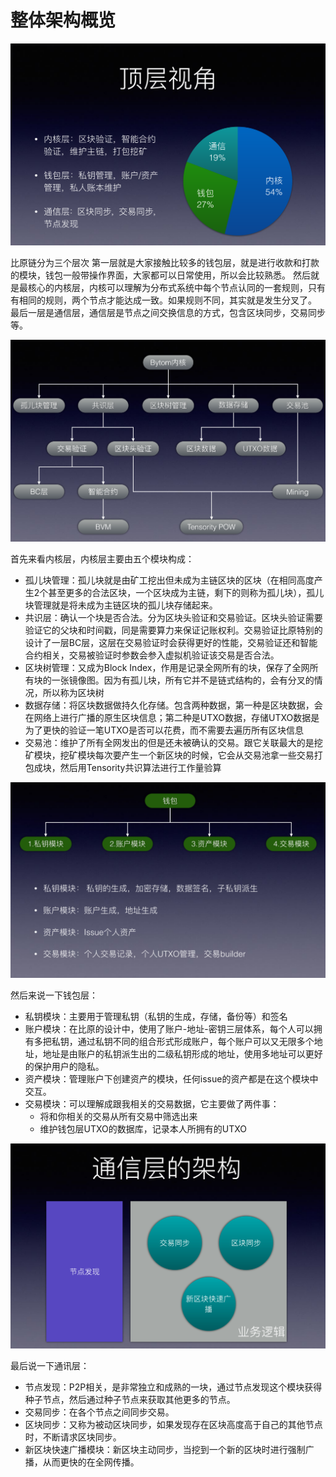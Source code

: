 # 整体架构概览

![](./img/bytom_overview.png)

比原链分为三个层次
第一层就是大家接触比较多的钱包层，就是进行收款和打款的模块，钱包一般带操作界面，大家都可以日常使用，所以会比较熟悉。
然后就是最核心的内核层，内核可以理解为分布式系统中每个节点认同的一套规则，只有有相同的规则，两个节点才能达成一致。如果规则不同，其实就是发生分叉了。
最后一层是通信层，通信层是节点之间交换信息的方式，包含区块同步，交易同步等。

![](./img/bytom_core.png)

首先来看内核层，内核层主要由五个模块构成：
-  孤儿块管理：孤儿块就是由矿工挖出但未成为主链区块的区块（在相同高度产生2个甚至更多的合法区块，一个区块成为主链，剩下的则称为孤儿块），孤儿块管理就是将未成为主链区块的孤儿块存储起来。
-  共识层：确认一个块是否合法。分为区块头验证和交易验证。区块头验证需要验证它的父块和时间戳，同是需要算力来保证记账权利。交易验证比原特别的设计了一层BC层，这层在交易验证时会获得更好的性能，交易验证还和智能合约相关，交易被验证时参数会参入虚拟机验证该交易是否合法。
-  区块树管理：又成为Block Index，作用是记录全网所有的块，保存了全网所有块的一张镜像图。因为有孤儿块，所有它并不是链式结构的，会有分叉的情况，所以称为区块树
-  数据存储：将区块数据做持久化存储。包含两种数据，第一种是区块数据，会在网络上进行广播的原生区块信息；第二种是UTXO数据，存储UTXO数据是为了更快的验证一笔UTXO是否可以花费，而不需要去遍历所有区块信息
-  交易池：维护了所有全网发出的但是还未被确认的交易。跟它关联最大的是挖矿模块，挖矿模块每次要产生一个新区块的时候，它会从交易池拿一些交易打包成块，然后用Tensority共识算法进行工作量验算

![](./img/bytom_wallet.png)

然后来说一下钱包层：
-  私钥模块：主要用于管理私钥（私钥的生成，存储，备份等）和签名
-  账户模块：在比原的设计中，使用了账户-地址-密钥三层体系，每个人可以拥有多把私钥，通过私钥不同的组合形式形成账户，每个账户可以又无限多个地址，地址是由账户的私钥派生出的二级私钥形成的地址，使用多地址可以更好的保护用户的隐私。
-  资产模块：管理账户下创建资产的模块，任何issue的资产都是在这个模块中交互。
-  交易模块：可以理解成跟我相关的交易数据，它主要做了两件事：
   -  将和你相关的交易从所有交易中筛选出来
   -  维护钱包层UTXO的数据库，记录本人所拥有的UTXO

![](./img/bytom_network.png)

最后说一下通讯层：
-  节点发现：P2P相关，是非常独立和成熟的一块，通过节点发现这个模块获得种子节点，然后通过种子节点来获取其他更多的节点。
-  交易同步：在各个节点之间同步交易。
-  区块同步：又称为被动区块同步，如果发现存在区块高度高于自己的其他节点时，不断请求区块同步。
-  新区块快速广播模块：新区块主动同步，当挖到一个新的区块时进行强制广播，从而更快的在全网传播。


